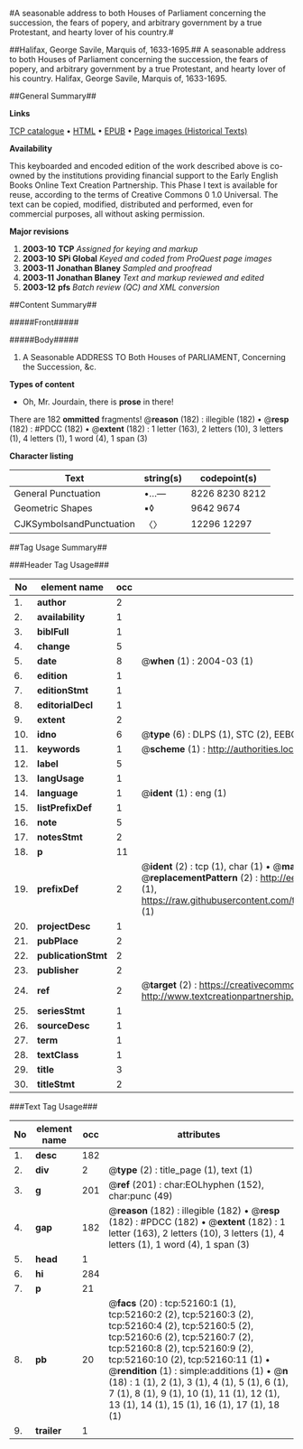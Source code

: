 #A seasonable address to both Houses of Parliament concerning the succession, the fears of popery, and arbitrary government by a true Protestant, and hearty lover of his country.#

##Halifax, George Savile, Marquis of, 1633-1695.##
A seasonable address to both Houses of Parliament concerning the succession, the fears of popery, and arbitrary government by a true Protestant, and hearty lover of his country.
Halifax, George Savile, Marquis of, 1633-1695.

##General Summary##

**Links**

[TCP catalogue](http://www.ota.ox.ac.uk/tcp/)  • 
[HTML](http://tei.it.ox.ac.uk/tcp/Texts-HTML/free/A44/A44822.html)  • 
[EPUB](http://tei.it.ox.ac.uk/tcp/Texts-EPUB/free/A44/A44822.epub) • 
[Page images (Historical Texts)](https://data.historicaltexts.jisc.ac.uk/view?pubId=eebo-11998216e&pageId=eebo-11998216e-52160-1)

**Availability**

This keyboarded and encoded edition of the
	       work described above is co-owned by the institutions
	       providing financial support to the Early English Books
	       Online Text Creation Partnership. This Phase I text is
	       available for reuse, according to the terms of Creative
	       Commons 0 1.0 Universal. The text can be copied,
	       modified, distributed and performed, even for
	       commercial purposes, all without asking permission.

**Major revisions**

1. __2003-10__ __TCP__ *Assigned for keying and markup*
1. __2003-10__ __SPi Global__ *Keyed and coded from ProQuest page images*
1. __2003-11__ __Jonathan Blaney__ *Sampled and proofread*
1. __2003-11__ __Jonathan Blaney__ *Text and markup reviewed and edited*
1. __2003-12__ __pfs__ *Batch review (QC) and XML conversion*

##Content Summary##

#####Front#####

#####Body#####

1. A Seasonable ADDRESS TO Both Houses of PARLIAMENT, Concerning the Succession, &c.

**Types of content**

  * Oh, Mr. Jourdain, there is **prose** in there!

There are 182 **ommitted** fragments! 
 @__reason__ (182) : illegible (182)  •  @__resp__ (182) : #PDCC (182)  •  @__extent__ (182) : 1 letter (163), 2 letters (10), 3 letters (1), 4 letters (1), 1 word (4), 1 span (3)

**Character listing**


|Text|string(s)|codepoint(s)|
|---|---|---|
|General Punctuation|•…—|8226 8230 8212|
|Geometric Shapes|▪◊|9642 9674|
|CJKSymbolsandPunctuation|〈〉|12296 12297|

##Tag Usage Summary##

###Header Tag Usage###

|No|element name|occ|attributes|
|---|---|---|---|
|1.|__author__|2||
|2.|__availability__|1||
|3.|__biblFull__|1||
|4.|__change__|5||
|5.|__date__|8| @__when__ (1) : 2004-03 (1)|
|6.|__edition__|1||
|7.|__editionStmt__|1||
|8.|__editorialDecl__|1||
|9.|__extent__|2||
|10.|__idno__|6| @__type__ (6) : DLPS (1), STC (2), EEBO-CITATION (1), OCLC (1), VID (1)|
|11.|__keywords__|1| @__scheme__ (1) : http://authorities.loc.gov/ (1)|
|12.|__label__|5||
|13.|__langUsage__|1||
|14.|__language__|1| @__ident__ (1) : eng (1)|
|15.|__listPrefixDef__|1||
|16.|__note__|5||
|17.|__notesStmt__|2||
|18.|__p__|11||
|19.|__prefixDef__|2| @__ident__ (2) : tcp (1), char (1)  •  @__matchPattern__ (2) : ([0-9\-]+):([0-9IVX]+) (1), (.+) (1)  •  @__replacementPattern__ (2) : http://eebo.chadwyck.com/downloadtiff?vid=$1&page=$2 (1), https://raw.githubusercontent.com/textcreationpartnership/Texts/master/tcpchars.xml#$1 (1)|
|20.|__projectDesc__|1||
|21.|__pubPlace__|2||
|22.|__publicationStmt__|2||
|23.|__publisher__|2||
|24.|__ref__|2| @__target__ (2) : https://creativecommons.org/publicdomain/zero/1.0/ (1), http://www.textcreationpartnership.org/docs/. (1)|
|25.|__seriesStmt__|1||
|26.|__sourceDesc__|1||
|27.|__term__|1||
|28.|__textClass__|1||
|29.|__title__|3||
|30.|__titleStmt__|2||


###Text Tag Usage###

|No|element name|occ|attributes|
|---|---|---|---|
|1.|__desc__|182||
|2.|__div__|2| @__type__ (2) : title_page (1), text (1)|
|3.|__g__|201| @__ref__ (201) : char:EOLhyphen (152), char:punc (49)|
|4.|__gap__|182| @__reason__ (182) : illegible (182)  •  @__resp__ (182) : #PDCC (182)  •  @__extent__ (182) : 1 letter (163), 2 letters (10), 3 letters (1), 4 letters (1), 1 word (4), 1 span (3)|
|5.|__head__|1||
|6.|__hi__|284||
|7.|__p__|21||
|8.|__pb__|20| @__facs__ (20) : tcp:52160:1 (1), tcp:52160:2 (2), tcp:52160:3 (2), tcp:52160:4 (2), tcp:52160:5 (2), tcp:52160:6 (2), tcp:52160:7 (2), tcp:52160:8 (2), tcp:52160:9 (2), tcp:52160:10 (2), tcp:52160:11 (1)  •  @__rendition__ (1) : simple:additions (1)  •  @__n__ (18) : 1 (1), 2 (1), 3 (1), 4 (1), 5 (1), 6 (1), 7 (1), 8 (1), 9 (1), 10 (1), 11 (1), 12 (1), 13 (1), 14 (1), 15 (1), 16 (1), 17 (1), 18 (1)|
|9.|__trailer__|1||
